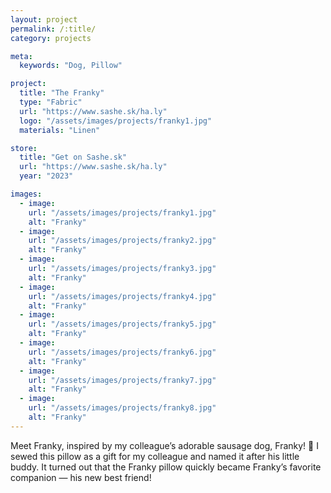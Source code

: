 ```yaml
---
layout: project
permalink: /:title/
category: projects

meta:
  keywords: "Dog, Pillow"

project:
  title: "The Franky"
  type: "Fabric"
  url: "https://www.sashe.sk/ha.ly"
  logo: "/assets/images/projects/franky1.jpg"
  materials: "Linen"

store:
  title: "Get on Sashe.sk"
  url: "https://www.sashe.sk/ha.ly"
  year: "2023"

images:
  - image:
    url: "/assets/images/projects/franky1.jpg"
    alt: "Franky"
  - image:
    url: "/assets/images/projects/franky2.jpg"
    alt: "Franky"
  - image:
    url: "/assets/images/projects/franky3.jpg"
    alt: "Franky"
  - image:
    url: "/assets/images/projects/franky4.jpg"
    alt: "Franky"
  - image:
    url: "/assets/images/projects/franky5.jpg"
    alt: "Franky"
  - image:
    url: "/assets/images/projects/franky6.jpg"
    alt: "Franky"
  - image:
    url: "/assets/images/projects/franky7.jpg"
    alt: "Franky"
  - image:
    url: "/assets/images/projects/franky8.jpg"
    alt: "Franky"
---
```

<p>
Meet Franky, inspired by my colleague’s adorable sausage dog, Franky! 🐾
I sewed this pillow as a gift for my colleague and named it after his little buddy. It turned out that the Franky pillow quickly became Franky’s favorite companion — his new best friend!
</p>

